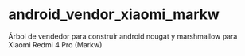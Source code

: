 # android_vendor_xiaomi_markw
Árbol de vendedor para construir android nougat y marshmallow para Xiaomi Redmi 4 Pro (Markw)
